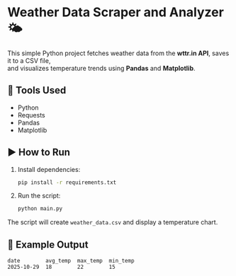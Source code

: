 # Weather Data Scraper and Analyzer 🌤️

This simple Python project fetches weather data from the **wttr.in API**, saves it to a CSV file,  
and visualizes temperature trends using **Pandas** and **Matplotlib**.

## 🧰 Tools Used
- Python
- Requests
- Pandas
- Matplotlib

## ▶️ How to Run
1. Install dependencies:
   ```bash
   pip install -r requirements.txt
   ```
2. Run the script:
   ```bash
   python main.py
   ```

The script will create `weather_data.csv` and display a temperature chart.

## 📸 Example Output
```
date        avg_temp  max_temp  min_temp
2025-10-29  18        22        15
```
